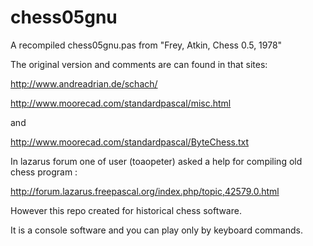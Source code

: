 # chess05gnu
A recompiled chess05gnu.pas from "Frey, Atkin, Chess 0.5, 1978"

The original version and comments are can found in that sites:

http://www.andreadrian.de/schach/

http://www.moorecad.com/standardpascal/misc.html

and

http://www.moorecad.com/standardpascal/ByteChess.txt

In lazarus forum one of user (toaopeter) asked a help for compiling old chess program :

http://forum.lazarus.freepascal.org/index.php/topic,42579.0.html

However this repo created for historical chess software.

It is a console software and you can play only by keyboard commands.
